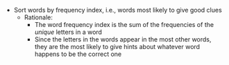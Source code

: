 -   Sort words by frequency index, i.e., words most likely to give good clues
    -   Rationale:
        -   The word frequency index is the sum of the frequencies of the *unique* letters in a word
        -   Since the letters in the words appear in the most other words, they are the most likely to give hints about whatever word happens to be the correct one
